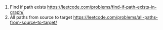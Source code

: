 1. Find if path exists
   https://leetcode.com/problems/find-if-path-exists-in-graph/
2. All paths from source to target
   https://leetcode.com/problems/all-paths-from-source-to-target/
